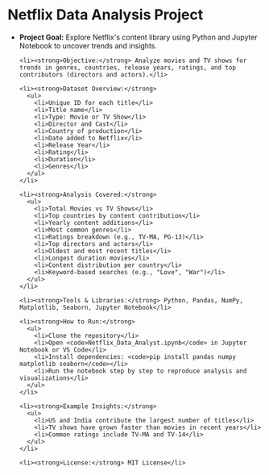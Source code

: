 <!DOCTYPE html>
<html lang="en">
<head>
  <meta charset="UTF-8">
  <meta name="viewport" content="width=device-width, initial-scale=1.0">
  <meta name="description" content="Netflix catalog analysis with Python & Jupyter: genres, countries, yearly trends, top directors/actors, and exploratory queries.">
  <title>Netflix Data Analysis Project</title>
</head>
<body>
  <h1>Netflix Data Analysis Project</h1>

  <ul>
    <li><strong>Project Goal:</strong> Explore Netflix's content library using Python and Jupyter Notebook to uncover trends and insights.</li>

    <li><strong>Objective:</strong> Analyze movies and TV shows for trends in genres, countries, release years, ratings, and top contributors (directors and actors).</li>

    <li><strong>Dataset Overview:</strong>
      <ul>
        <li>Unique ID for each title</li>
        <li>Title name</li>
        <li>Type: Movie or TV Show</li>
        <li>Director and Cast</li>
        <li>Country of production</li>
        <li>Date added to Netflix</li>
        <li>Release Year</li>
        <li>Rating</li>
        <li>Duration</li>
        <li>Genres</li>
      </ul>
    </li>

    <li><strong>Analysis Covered:</strong>
      <ul>
        <li>Total Movies vs TV Shows</li>
        <li>Top countries by content contribution</li>
        <li>Yearly content additions</li>
        <li>Most common genres</li>
        <li>Ratings breakdown (e.g., TV-MA, PG-13)</li>
        <li>Top directors and actors</li>
        <li>Oldest and most recent titles</li>
        <li>Longest duration movies</li>
        <li>Content distribution per country</li>
        <li>Keyword-based searches (e.g., "Love", "War")</li>
      </ul>
    </li>

    <li><strong>Tools & Libraries:</strong> Python, Pandas, NumPy, Matplotlib, Seaborn, Jupyter Notebook</li>

    <li><strong>How to Run:</strong>
      <ul>
        <li>Clone the repository</li>
        <li>Open <code>Netflix_Data_Analyst.ipynb</code> in Jupyter Notebook or VS Code</li>
        <li>Install dependencies: <code>pip install pandas numpy matplotlib seaborn</code></li>
        <li>Run the notebook step by step to reproduce analysis and visualizations</li>
      </ul>
    </li>

    <li><strong>Example Insights:</strong>
      <ul>
        <li>US and India contribute the largest number of titles</li>
        <li>TV shows have grown faster than movies in recent years</li>
        <li>Common ratings include TV-MA and TV-14</li>
      </ul>
    </li>

    <li><strong>License:</strong> MIT License</li>
  </ul>

</body>
</html>
